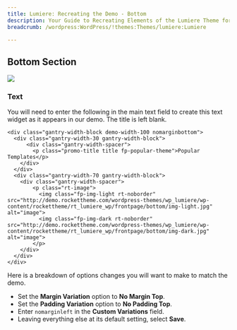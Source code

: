 ```yaml
---
title: Lumiere: Recreating the Demo - Bottom
description: Your Guide to Recreating Elements of the Lumiere Theme for WordPress
breadcrumb: /wordpress:WordPress/!themes:Themes/lumiere:Lumiere

---
```


Bottom Section
-----

![][demo]

### Text

You will need to enter the following in the main text field to create this text widget as it appears in our demo. The title is left blank.

~~~
<div class="gantry-width-block demo-width-100 nomarginbottom">
  <div class="gantry-width-30 gantry-width-block">
      <div class="gantry-width-spacer">
  		<p class="promo-title title fp-popular-theme">Popular Templates</p>
	</div>   	 	
  </div>
  <div class="gantry-width-70 gantry-width-block">
  	<div class="gantry-width-spacer">
		<p class="rt-image">
		  <img class="fp-img-light rt-noborder" src="http://demo.rockettheme.com/wordpress-themes/wp_lumiere/wp-content/rockettheme/rt_lumiere_wp/frontpage/bottom/img-light.jpg" alt="image">
		  <img class="fp-img-dark rt-noborder" src="http://demo.rockettheme.com/wordpress-themes/wp_lumiere/wp-content/rockettheme/rt_lumiere_wp/frontpage/bottom/img-dark.jpg" alt="image">
		</p>
	</div>
  </div>
</div>
~~~

Here is a breakdown of options changes you will want to make to match the demo.

* Set the **Margin Variation** option to **No Margin Top**.
* Set the **Padding Variation** option to **No Padding Top**.
* Enter `nomarginleft` in the **Custom Variations** field.
* Leaving everything else at its default setting, select **Save**.

[demo]: assets/demo_6.jpeg
[roksprocket]: ../../plugins/roksprocket
